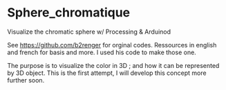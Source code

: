 # Sphere_chromatique

Visualize the chromatic sphere w/ Processing & Arduinod

See https://github.com/b2renger for orginal codes. Ressources in english and french for basis and more. I used his code to make those one.

The purpose is to visualize the color in 3D ; and how it can be represented by 3D object. This is the first attempt, I will develop this concept more further soon.
